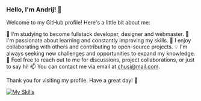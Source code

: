 ### Hello, I'm Andrij! 👋
Welcome to my GitHub profile! Here's a little bit about me:

🔭 I'm studying to become fullstack developer, designer and webmaster.
🌱 I'm passionate about learning and constantly improving my skills.
👯 I enjoy collaborating with others and contributing to open-source projects.
💡 I'm always seeking new challenges and opportunities to expand my knowledge.
💬 Feel free to reach out to me for discussions, project collaborations, or just to say hi!
📫 You can contact me via email at chusi@mail.com.

Thank you for visiting my profile. Have a great day! 🌟

[![My Skills](https://skillicons.dev/icons?i=js,html,css,bootstrap,github,vscode,webflow,wordpress,ai,figma,react,nodejs&perline=6)](https://skillicons.dev)
<!--
**fairycreator/fairycreator** is a ✨ _special_ ✨ repository because its `README.md` (this file) appears on your GitHub profile.

Here are some ideas to get you started:

- 🔭 I’m currently working on ...
- 🌱 I’m currently learning ...
- 👯 I’m looking to collaborate on ...
- 🤔 I’m looking for help with ...
- 💬 Ask me about ...
- 📫 How to reach me: ...
- 😄 Pronouns: ...
- ⚡ Fun fact: ...
-->
